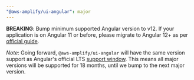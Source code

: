 ```yaml
---
"@aws-amplify/ui-angular": major
---
```


**BREAKING**: Bump minimum supported Angular version to v12. If your application is on Angular 11 or before, please migrate to Angular 12+ as per [official guide](https://update.angular.io).

*Note*: Going forward, `@aws-amplify/ui-angular` will have the same version support as Angular's official LTS [support window](https://angular.io/guide/releases#actively-supported-versions). This means all major versions will be supported for 18 months, until we bump to the next major version.
